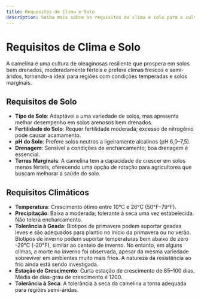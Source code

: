 ```yaml
---
title: Requisitos de Clima e Solo
description: Saiba mais sobre os requisitos de clima e solo para o cultivo de camelina
---
```

# Requisitos de Clima e Solo

A camelina é uma cultura de oleaginosas resiliente que prospera em solos bem drenados, moderadamente férteis e prefere climas frescos e semi-áridos, tornando-a ideal para regiões com condições temperadas e solos marginais.

## Requisitos de Solo

- **Tipo de Solo**: Adaptável a uma variedade de solos, mas apresenta melhor desempenho em solos arenosos bem drenados.
- **Fertilidade do Solo**: Requer fertilidade moderada; excesso de nitrogênio pode causar acamamento.
- **pH do Solo**: Prefere solos neutros a ligeiramente alcalinos (pH 6,0–7,5).
- **Drenagem**: Sensível a condições de encharcamento; boa drenagem é essencial.
- **Terras Marginais**: A camelina tem a capacidade de crescer em solos menos férteis, oferecendo uma opção de rotação para agricultores que buscam melhorar a saúde do solo.

## Requisitos Climáticos

- **Temperatura**: Crescimento ótimo entre 10°C e 26°C (50°F–79°F).
- **Precipitação**: Baixa a moderada; tolerante à seca uma vez estabelecida. Não tolera encharcamento.
- **Tolerância à Geada**: Biotipos de primavera podem suportar geadas leves e são adequados para plantio no início da primavera ou no verão. Biotipos de inverno podem suportar temperaturas bem abaixo de zero -29°C (-20°F), similar ao centeio de inverno. No entanto, em alguns climas, a morte no inverno foi observada, apesar da mesma variedade sobreviver em ambientes muito mais frios. A natureza da resistência ao frio ainda está sendo investigada.
- **Estação de Crescimento**: Curta estação de crescimento de 85–100 dias. Média de dias-grau de crescimento é 1200.
- **Tolerância à Seca**: A tolerância à seca da camelina a torna adequada para regiões semi-áridas.